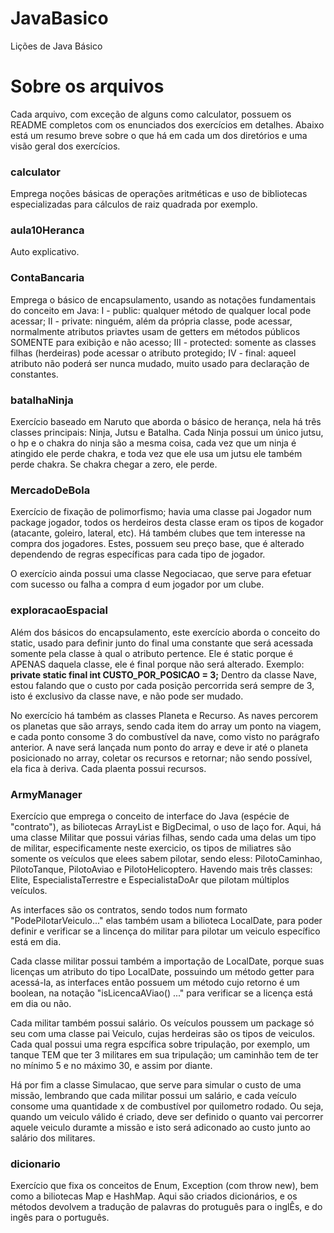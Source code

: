 # JavaBasico
Lições de Java Básico

<h1>Sobre os arquivos</h1>
Cada arquivo, com exceção de alguns como calculator, possuem os README completos com os enunciados dos exercícios em detalhes. Abaixo está um resumo breve sobre o que há em cada um dos diretórios e uma visão geral dos exercícios.  

<h3>calculator</h3>

Emprega noções básicas de operações aritméticas e uso de bibliotecas especializadas para cálculos de raiz quadrada por exemplo.

<h3>aula10Heranca</h3>

Auto explicativo.

<h3>ContaBancaria</h3>

Emprega o básico de encapsulamento, usando as notações fundamentais do conceito em Java: 
I - public: qualquer método de qualquer local pode acessar;
II - private: ninguém, além da própria classe, pode acessar, normalmente atributos priavtes usam de getters em métodos públicos SOMENTE para exibição e não acesso;
III - protected: somente as classes filhas (herdeiras) pode acessar o atributo protegido;
IV - final: aqueel atributo não poderá ser nunca mudado, muito usado para declaração de constantes.

<h3>batalhaNinja</h3>

Exercício baseado em Naruto que aborda o básico de herança, nela há três classes principais: Ninja, Jutsu e Batalha. Cada Ninja possui um único jutsu, o hp e o chakra do ninja são a mesma coisa, cada vez que um ninja é atingido ele perde chakra, e toda vez que ele usa um jutsu ele também perde chakra. Se chakra chegar a zero, ele perde.

<h3>MercadoDeBola</h3>

Exercício de fixação de polimorfismo; havia uma classe pai Jogador num package jogador, todos os herdeiros desta classe eram os tipos de kogador (atacante, goleiro, lateral, etc). Há também clubes que tem interesse na compra dos jogadores. Estes, possuem seu preço base, que é alterado dependendo de regras específicas para cada tipo de jogador.

O exercício ainda possui uma classe Negociacao, que serve para efetuar com sucesso ou falha a compra d eum jogador por um clube.

<h3>exploracaoEspacial</h3>

Além dos básicos do encapsulamento, este exercício aborda o conceito do static, usado para definir junto do final uma constante que será acessada somente pela classe à qual o atributo pertence. Ele é static porque é APENAS daquela classe, ele é final porque não será alterado. Exemplo:
    <strong>private static final int CUSTO_POR_POSICAO = 3;</strong>
Dentro da classe Nave, estou falando que o custo por cada posição percorrida será sempre de 3, isto é exclusivo da classe nave, e não pode ser mudado.

No exercício há também as classes Planeta e Recurso. As naves percorem os planetas que são arrays, sendo cada item do array um ponto na viagem, e cada ponto consome 3 do combustível da nave, como visto no parágrafo anterior. A nave será lançada num ponto do array e deve ir até o planeta posicionado no array, coletar os recursos e retornar; não sendo possível, ela fica à deriva. Cada plaenta possui recursos.

<h3>ArmyManager</h3>

Exercício que emprega o conceito de interface do Java (espécie de "contrato"), as biliotecas ArrayList e BigDecimal, o uso de laço for. Aqui, há uma classe Militar que possui várias filhas, sendo cada uma delas um tipo de militar, especificamente neste exercicio, os tipos de miliatres são somente os veículos que elees sabem pilotar, sendo eless: PilotoCaminhao, PilotoTanque, PilotoAviao e PilotoHelicoptero. Havendo mais três classes: Elite, EspecialistaTerrestre e EspecialistaDoAr que pilotam múltiplos veículos.

As interfaces são os contratos, sendo todos num formato "PodePilotarVeiculo..." elas também usam a bilioteca LocalDate, para poder definir e verificar se a lincença do militar para pilotar um veiculo específico está em dia.

Cada classe militar possui também a importação de LocalDate, porque suas licenças um atributo do tipo LocalDate, possuindo um método getter para acessá-la, as interfaces então possuem um método cujo retorno é um boolean, na notação "isLicencaAViao() ..." para verificar se a licença está em dia ou não. 

Cada militar também possui salário. Os veículos poussem um package só seu com uma classe pai Veiculo, cujas herdeiras são os tipos de veiculos. Cada qual possui uma regra espcífica sobre tripulação, por exemplo, um tanque TEM que ter 3 militares em sua tripulação; um caminhão tem de ter no mínimo 5 e no máximo 30, e assim por diante.

Há por fim a classe Simulacao, que serve para simular o custo de uma missão, lembrando que cada militar possui um salário, e cada veículo consome uma quantidade x de combustível por quilometro rodado. Ou seja, quando um veiculo válido é criado, deve ser definido o quanto vai percorrer aquele veiculo duramte a missão e isto será adiconado ao custo junto ao salário dos militares. 

<h3>dicionario</h3>

Exercício que fixa os conceitos de Enum, Exception (com throw new), bem como a biliotecas Map e HashMap. Aqui são criados dicionários, e os métodos devolvem a tradução de palavras do protuguês para o inglÊs, e do ingês para o português.
